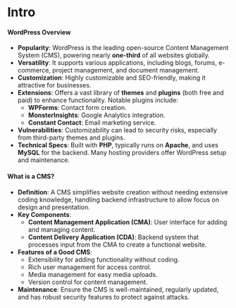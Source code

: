 # Intro

#### WordPress Overview

* **Popularity**: WordPress is the leading open-source Content Management System (CMS), powering nearly **one-third** of all websites globally.
* **Versatility**: It supports various applications, including blogs, forums, e-commerce, project management, and document management.
* **Customization**: Highly customizable and SEO-friendly, making it attractive for businesses.
* **Extensions**: Offers a vast library of **themes** and **plugins** (both free and paid) to enhance functionality. Notable plugins include:
  * **WPForms**: Contact form creation.
  * **MonsterInsights**: Google Analytics integration.
  * **Constant Contact**: Email marketing service.
* **Vulnerabilities**: Customizability can lead to security risks, especially from third-party themes and plugins.
* **Technical Specs**: Built with **PHP**, typically runs on **Apache**, and uses **MySQL** for the backend. Many hosting providers offer WordPress setup and maintenance.

#### What is a CMS?

* **Definition**: A CMS simplifies website creation without needing extensive coding knowledge, handling backend infrastructure to allow focus on design and presentation.
* **Key Components**:
  * **Content Management Application (CMA)**: User interface for adding and managing content.
  * **Content Delivery Application (CDA)**: Backend system that processes input from the CMA to create a functional website.
* **Features of a Good CMS**:
  * Extensibility for adding functionality without coding.
  * Rich user management for access control.
  * Media management for easy media uploads.
  * Version control for content management.
* **Maintenance**: Ensure the CMS is well-maintained, regularly updated, and has robust security features to protect against attacks.
